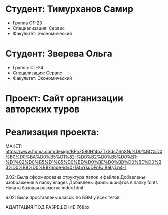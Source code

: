 # Студент: Тимурханов Самир
- Группа СТ-23
- Специализация: Сервис
- Факультет: Экономический
# Студент: Зверева Ольга 
- Группа: СТ-24
- Спецализация: Сервис
- Факультет: Экономический 
# Проект: Сайт организации авторских туров
# Реализация проекта: 
МАКЕТ: https://www.figma.com/design/BPnZ580Hf4oZTxSdcZShSN/%D0%BC%D0%B0%D0%BA%D0%B5%D1%82-%D0%B2%D0%B5%D0%B1-%D1%82%D0%B5%D1%85%D0%BD%D0%BE%D0%BB%D0%BE%D0%B3%D0%B8%D0%B8?node-id=0-1&t=YsuDFnFJiBeLyLp4-1

3.02: Была сформирована структура папок и файлов
Добавлены изображения в папку images
Добавлены файлы шрифтов в папку fonts
Начата базовая разметка index.html

6.02: Были проставлены классы по БЭМ у всех тегов


АДАПТАЦИЯ ПОД РАЗРЕШЕНИЕ 768px
